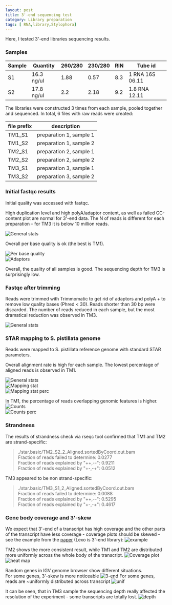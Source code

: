 ```yaml
---
layout: post
title: 3'-end sequencing test
category: Library preparation
tags: [ RNA,library,Stylophora]
---
```


Here, I tested 3'-end libraries sequencing results. 

### Samples

| Sample | Quantity   | 260/280  | 230/280 | RIN     | Tube id |
| ------ | ---------- | -------- | ------- | ------- | ------- |
| S1     | 16.3 ng/ul | 1.88     | 0.57    | 8.3     | 1 RNA 16S 06.11 |
| S2     | 17.8 ng/ul | 2.2      | 2.18    | 9.2     | 1.8 RNA 12.11 |

The libraries were constructed 3 times from each sample, pooled together and sequenced. In total, 6 files with raw reads were created:

|  file prefix |    description    |
| -------------| ----------------- |
| TM1_S1 | preparation 1, sample 1 |
| TM1_S2 | preparation 1, sample 2 |
| TM2_S1 | preparation 2, sample 1 |
| TM2_S2 | preparation 2, sample 2 |
| TM3_S1 | preparation 3, sample 1 |
| TM3_S2 | preparation 3, sample 2 |

### Initial fastqc results
Initial quality was accessed with fastqc. 

High duplication level and high polyA/adaptor content, as well as failed GC-content plot are normal for 3'-end data. The N of reads is different for each preparation - for TM3 it is below 10 million reads.

![General stats]({{site.baseurl}}/images/general.stat.before.png "stats")  

Overall per base quality is ok (the best is TM1).

![Per base quality]({{site.baseurl}}/images/fastqc_per_base_sequence_quality_plot.before.png)  
![Adaptors]({{site.baseurl}}/images/fastqc_adapter_content_plot.before.png)  

Overall, the quality of all samples is good. The sequencing depth for TM3 is surprisingly low.

### Fastqc after trimming
Reads were trimmed with Trimmomatic to get rid of adaptors and polyA + to remove low quality bases (Phred < 30). Reads shorter than 30 bp were discarded.
The number of reads reduced in each sample, but the most dramatical reduction was observed in TM3. 

![General stats]({{site.baseurl}}/images/general.stat.after.png)  

### STAR mapping to S. pistillata genome

Reads were mapped to S. pistillata reference genome with standard STAR parameters. 

Overall alignment rate is high for each sample. The lowest percentage of aligned reads is observed in TM1.

![General stats]({{site.baseurl}}/images/general.stat.star.png)  
![Mapping stat]({{site.baseurl}}/images/star_alignment_plot.png)  
![Mapping stat perc]({{site.baseurl}}/images/star_alignment_plot2.png)  

In TM1, the percentage of reads overlapping genomic features is higher. 
![Counts]({{site.baseurl}}/images/star_gene_counts.png)  
![Counts perc]({{site.baseurl}}/images/star_gene_counts2.png)  

### Strandness
The results of strandness check via rseqc tool confirmed that TM1 and TM2 are strand-specific:
> ./star.basic/TM2_S2_2_Aligned.sortedByCoord.out.bam  
> Fraction of reads failed to determine: 0.0277  
> Fraction of reads explained by "++,--": 0.9211  
> Fraction of reads explained by "+-,-+": 0.0512  

TM3 appeared to be non strand-specific:
> ./star.basic/TM3_S1_2_Aligned.sortedByCoord.out.bam  
> Fraction of reads failed to determine: 0.0088  
> Fraction of reads explained by "++,--": 0.5295  
> Fraction of reads explained by "+-,-+": 0.4617  

### Gene body coverage and 3'-skew

We expect that 3'-end of a transcript has high coverage and the other parts of the transcript have less coverage - coverage plots should be skewed - see the example from the [paper](https://bmcgenomics.biomedcentral.com/articles/10.1186/s12864-018-5393-3#Sec2) (Lexo is 3'-end library):
![example]({{site.baseurl}}/images/article.cov.ex.png)

TM2 shows the more consistent result, while TM1 and TM2 are distributed more uniformly across the whole body of the transcript.
![Coverage plot]({{site.baseurl}}/master/images/rseqc.basic.output.geneBodyCoverage.curves-1.png)
![heat map]({{site.baseurl}}/images/rseqc.basic.output.geneBodyCoverage.heatMap-1.png)

Random genes in IGV genome browser show different situations.  
For some genes, 3'-skew is more noticeable
![3-end]({{site.baseurl}}/images/3end.cov.png)
For some genes, reads are ~uniformly distributed across transcript
![unif]({{site.baseurl}}/images/unif.cov.png)

It can be seen, that in TM3 sample the sequencing depth really affected the resolution of the experiment - some transcripts are totally lost.
![depth]({{site.baseurl}}/images/depth.png)



